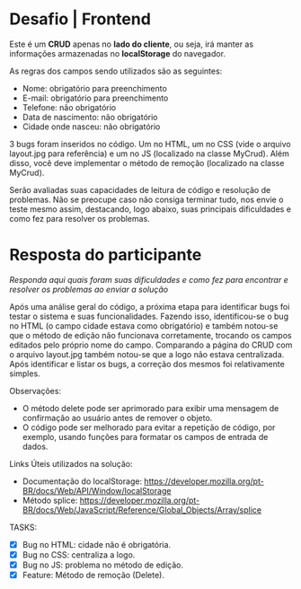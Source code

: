 # Desafio | Frontend

Este é um **CRUD** apenas no **lado do cliente**, ou seja, irá manter as informações armazenadas no **localStorage** do navegador.

As regras dos campos sendo utilizados são as seguintes:
* Nome: obrigatório para preenchimento
* E-mail: obrigatório para preenchimento
* Telefone: não obrigatório
* Data de nascimento: não obrigatório
* Cidade onde nasceu: não obrigatório

3 bugs foram inseridos no código. Um no HTML, um no CSS (vide o arquivo layout.jpg para referência) e um no JS (localizado na classe MyCrud).
Além disso, você deve implementar o método de remoção (localizado na classe MyCrud).

Serão avaliadas suas capacidades de leitura de código e resolução de problemas. Não se preocupe caso não consiga terminar tudo, nos envie o teste mesmo assim, destacando, logo abaixo, suas principais dificuldades e como fez para resolver os problemas.

# Resposta do participante
_Responda aqui quais foram suas dificuldades e como fez para encontrar e resolver os problemas ao enviar a solução_

Após uma análise geral do código, a próxima etapa para identificar bugs foi testar o sistema e suas funcionalidades. Fazendo isso, identificou-se o bug no HTML (o campo cidade estava como obrigatório)
e também notou-se que o método de edição não funcionava corretamente, trocando os campos editados pelo próprio nome do campo. Comparando a página do CRUD com o arquivo layout.jpg também notou-se que a logo não estava centralizada. 
Após identificar e listar os bugs, a correção dos mesmos foi relativamente simples. 

Observações:
- O método delete pode ser aprimorado para exibir uma mensagem de confirmação ao usuário antes de remover o objeto.
- O código pode ser melhorado para evitar a repetição de código, por exemplo, usando funções para formatar os campos de entrada de dados.

Links Úteis utilizados na solução:
- Documentação do localStorage: https://developer.mozilla.org/pt-BR/docs/Web/API/Window/localStorage
- Método splice: https://developer.mozilla.org/pt-BR/docs/Web/JavaScript/Reference/Global_Objects/Array/splice 

TASKS:
- [x] Bug no HTML: cidade não é obrigatória.
- [x] Bug no CSS: centraliza a logo.
- [x] Bug no JS: problema no método de edição.
- [x] Feature: Método de remoção (Delete).